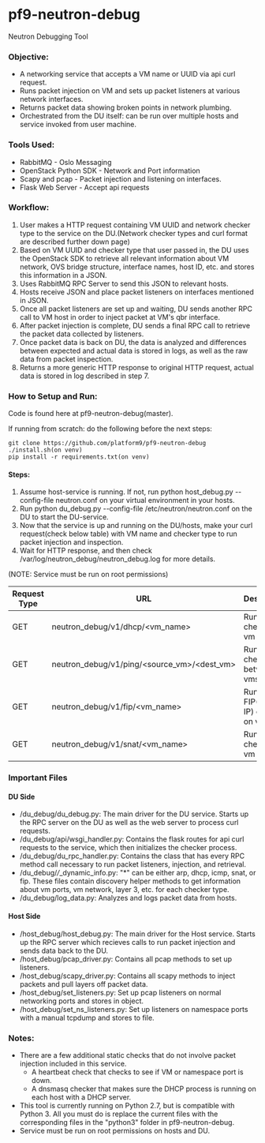 # pf9-neutron-debug
Neutron Debugging Tool

### Objective: 
- A networking service that accepts a VM name or UUID via api curl request.
- Runs packet injection on VM and sets up packet listeners at various network interfaces. 
- Returns packet data showing broken points in network plumbing.
- Orchestrated from the DU itself: can be run over multiple hosts and service invoked from user machine.

### Tools Used:
- RabbitMQ - Oslo Messaging
- OpenStack Python SDK - Network and Port information
- Scapy and pcap - Packet injection and listening on interfaces.
- Flask Web Server - Accept api requests

### Workflow:
1. User makes a HTTP request containing VM UUID and network checker type to the service on the DU.(Network checker types and   curl format are described further down page)
2. Based on VM UUID and checker type that user passed in, the DU uses the OpenStack SDK to retrieve all relevant information about VM network, OVS bridge structure, interface names, host ID, etc. and stores this information in a JSON.
3. Uses RabbitMQ RPC Server to send this JSON to relevant hosts.
4. Hosts receive JSON and place packet listeners on interfaces mentioned in JSON.
5. Once all packet listeners are set up and waiting, DU sends another RPC call to VM host in order to inject packet at VM's qbr interface.
6. After packet injection is complete, DU sends a final RPC call to retrieve the packet data collected by listeners.
7. Once packet data is back on DU, the data is analyzed and differences between expected and actual data is stored in logs, as well as the raw data from packet inspection.
8. Returns a more generic HTTP response to original HTTP request, actual data is stored in log described in step 7.

### How to Setup and Run:
Code is found here at pf9-neutron-debug(master).

If running from scratch: do the following before the next steps:

```
git clone https://github.com/platform9/pf9-neutron-debug
./install.sh(on venv)
pip install -r requirements.txt(on venv)
```

#### Steps:

1. Assume host-service is running. If not, run python host_debug.py --config-file neutron.conf on your virtual environment in your hosts.
2. Run python du_debug.py --config-file /etc/neutron/neutron.conf on the DU to start the DU-service.
3. Now that the service is up and running on the DU/hosts, make your curl request(check below table) with VM name and checker type to run packet injection and inspection.
4. Wait for HTTP response, and then check /var/log/neutron_debug/neutron_debug.log for more details.

(NOTE: Service must be run on root permissions)

| Request Type | URL                                         | Description                         |
| ------------ | ------------------------------------------- | ----------------------------------- |
| GET          | neutron_debug/v1/dhcp/<vm_name>             | Runs DHCP checker on vm             |
| GET          | neutron_debug/v1/ping/<source_vm>/<dest_vm> | Runs ping checker between vms       |
| GET          | neutron_debug/v1/fip/<vm_name>              | Runs FIP(Floating IP) checker on vm |
| GET          | neutron_debug/v1/snat/<vm_name>             | Runs SNAT checker on vm             |


### Important Files

#### DU Side
- /du_debug/du_debug.py: The main driver for the DU service. Starts up the RPC server on the DU as well as the web server to process curl requests.
- /du_debug/api/wsgi_handler.py: Contains the flask routes for api curl requests to the service, which then initializes the checker process.
- /du_debug/du_rpc_handler.py: Contains the class that has every RPC method call necessary to run packet listeners, injection, and retrieval.
- /du_debug/*/*_dynamic_info.py: "*" can be either arp, dhcp, icmp, snat, or fip. These files contain discovery helper methods to get information about vm ports, vm network, layer 3, etc. for each checker type.
- /du_debug/log_data.py: Analyzes and logs packet data from hosts.

#### Host Side
- /host_debug/host_debug.py: The main driver for the Host service. Starts up the RPC server which recieves calls to run packet injection and sends data back to the DU.
- /host_debug/pcap_driver.py: Contains all pcap methods to set up listeners.
- /host_debug/scapy_driver.py: Contains all scapy methods to inject packets and pull layers off packet data.
- /host_debug/set_listeners.py: Set up pcap listeners on normal networking ports and stores in object.
- /host_debug/set_ns_listeners.py: Set up listeners on namespace ports with a manual tcpdump and stores to file.

### Notes:
- There are a few additional static checks that do not involve packet injection included in this service.
  - A heartbeat check that checks to see if VM or namespace port is down.
  - A dnsmasq checker that makes sure the DHCP process is running on each host with a DHCP server.
- This tool is currently running on Python 2.7, but is compatible with Python 3. All you must do is replace the current files with the corresponding files in the "python3" folder in pf9-neutron-debug.
- Service must be run on root permissions on hosts and DU.
